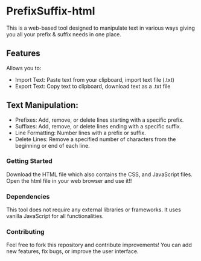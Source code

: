 # PrefixSuffix-html
This is a web-based tool designed to manipulate text in various ways giving you all your prefix & suffix needs in one place. 
## Features
Allows you to:
- Import Text: Paste text from your clipboard, import text file (.txt)
- Export Text: Copy text to clipboard, download text as a .txt file
## Text Manipulation:
- Prefixes: Add, remove, or delete lines starting with a specific prefix.
- Suffixes: Add, remove, or delete lines ending with a specific suffix.
- Line Formatting: Number lines with a prefix or suffix.
- Delete Lines: Remove a specified number of characters from the beginning or end of each line.

### Getting Started
Download the HTML file which also contains the CSS, and JavaScript files.
Open the html file in your web browser and use it!!

### Dependencies
This tool does not require any external libraries or frameworks. It uses vanilla JavaScript for all functionalities.

### Contributing
Feel free to fork this repository and contribute improvements! You can add new features, fix bugs, or improve the user interface.
